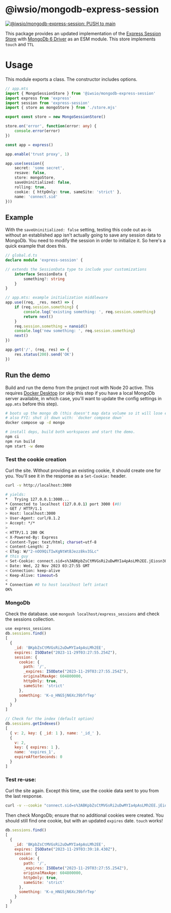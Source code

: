 # @iwsio/mongodb-express-session

[![@iwsio/mongodb-express-session: PUSH to main](https://github.com/iwsllc/mongodb-express-session/actions/workflows/mongodb-session-push-main.yaml/badge.svg)](https://github.com/iwsllc/mongodb-express-session/actions/workflows/mongodb-session-push-main.yaml)

This package provides an updated implementation of the [Express Session Store](https://www.npmjs.com/package/express-session#session-store-implementation) with [MongoDb 6 Driver](https://www.mongodb.com/docs/drivers/node/current/) as an ESM module. This store implements `touch` and `TTL`

# Usage
This module exports a class. The constructor includes options. 

```ts
// app.mts
import { MongoSessionStore } from '@iwsio/mongodb-express-session'
import express from 'express'
import session from 'express-session'
import { store as mongoStore } from './store.mjs'

export const store = new MongoSessionStore()

store.on('error', function(error: any) {
	console.error(error)
})

const app = express()

app.enable('trust proxy', 1)

app.use(session({
	secret: 'some secret',
	resave: false,
	store: mongoStore,
	saveUninitialized: false,
	rolling: true,
	cookie: { httpOnly: true, sameSite: 'strict' },
	name: 'connect.sid'
}))
```

## Example

With the `saveUninitialized: false` setting, testing this code out as-is without an established app isn't actually going to save any session data to MongoDb. You need to modify the session in order to initialize it. So here's a quick example that does this.

```ts
// global.d.ts
declare module 'express-session' {

// extends the SessionData type to include your customizations
	interface SessionData {
		something?: string
	}
}

// app.mts: example initialization middleware
app.use((req, _res, next) => {
	if (req.session.something) {
		console.log('existing something: ', req.session.something)
		return next()
	}
	req.session.something = nanoid()
	console.log('new something: ', req.session.something)
	next()
})

app.get('/', (req, res) => {
	res.status(200).send('OK')
})
```

## Run the demo
Build and run the demo from the project root with Node 20 active. This requires [Docker Desktop](https://www.docker.com/products/docker-desktop/) (or skip this step if you have a local MongoDb server available, in which case, you'll want to update the config settings in `app.mts` before this step).

```bash
# boots up the mongo db (this doesn't map data volume so it will lose everything when it shuts down)
# also FYI: shut it down with: `docker compose down`
docker compose up -d mongo

# install deps, build both workspaces and start the demo.
npm ci
npm run build
npm start -w demo
```


### Test the cookie creation
Curl the site. Without providing an existing cookie, it should create one for you. You'll see it in the response as a `Set-Cookie:` header.

```bash
curl -v http://localhost:3000

# yields:
*   Trying 127.0.0.1:3000...
* Connected to localhost (127.0.0.1) port 3000 (#0)
> GET / HTTP/1.1
> Host: localhost:3000
> User-Agent: curl/8.1.2
> Accept: */*
> 
< HTTP/1.1 200 OK
< X-Powered-By: Express
< Content-Type: text/html; charset=utf-8
< Content-Length: 2
< ETag: W/"2-nOO9QiTIwXgNtWtBJezz8kv3SLc"
# this guy
< Set-Cookie: connect.sid=s%3ABKpbZsCtMVGsRi2uDwMYIa4pAsLMh2EE.jEiosn3OQ7RQ9WZUSAKptC%2B0KshKXPY3oA%2Fh1J%2BECPI; Path=/; Expires=Wed, 29 Nov 2023 03:27:55 GMT; HttpOnly; SameSite=Strict
< Date: Wed, 22 Nov 2023 03:27:55 GMT
< Connection: keep-alive
< Keep-Alive: timeout=5
< 
* Connection #0 to host localhost left intact
OK%
```


### MongoDb
Check the database. use `mongosh localhost/express_sessions` and check the sessions collection. 

```js
use express_sessions
db.sessions.find()
[
  {
    _id: 'BKpbZsCtMVGsRi2uDwMYIa4pAsLMh2EE',
    expires: ISODate("2023-11-29T03:27:55.254Z"),
    session: {
      cookie: {
        path: '/',
        _expires: ISODate("2023-11-29T03:27:55.254Z"),
        originalMaxAge: 604800000,
        httpOnly: true,
        sameSite: 'strict'
      },
      something: 'K-o_HNG5jN6XcJ9bfrTep'
    }
  }
]

// Check for the index (default option)
db.sessions.getIndexes()
[
  { v: 2, key: { _id: 1 }, name: '_id_' },
  {
    v: 2,
    key: { expires: 1 },
    name: 'expires_1',
    expireAfterSeconds: 0
  }
]
```

### Test re-use:

Curl the site again. Except this time, use the cookie data sent to you from the last response.

```bash
curl -v --cookie "connect.sid=s%3ABKpbZsCtMVGsRi2uDwMYIa4pAsLMh2EE.jEiosn3OQ7RQ9WZUSAKptC%2B0KshKXPY3oA%2Fh1J%2BECPI; Path=/; Expires=Wed, 29 Nov 2023 03:27:55 GMT; HttpOnly; SameSite=Strict" http://localhost:3000
```

Then check MongoDb; ensure that no additional cookies were created. You should still find one cookie, but with an updated `expires` date. `touch` works!

```js
db.sessions.find()
[
  {
    _id: 'BKpbZsCtMVGsRi2uDwMYIa4pAsLMh2EE',
    expires: ISODate("2023-11-29T03:39:18.430Z"),
    session: {
      cookie: {
        path: '/',
        _expires: ISODate("2023-11-29T03:27:55.254Z"),
        originalMaxAge: 604800000,
        httpOnly: true,
        sameSite: 'strict'
      },
      something: 'K-o_HNG5jN6XcJ9bfrTep'
    }
  }
]
```